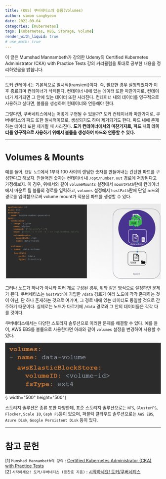 ```yaml
---
title: (K8S) 쿠버네티스의 볼륨(Volumes)
author: simon sanghyeon
date: 2022-09-04
categories: [Kubernetes]
tags: [Kubernetes, K8S, Storage, Volume]
render_with_liquid: true
# use_math: true
---
```

이 글은 Mumshad Mannambeth가 강의한 Udemy의 Certified Kubernetes Administrator (CKA) with Practice Tests 강의 커리큘럼을 토대로 공부한 내용을 정리하였음을 밝힙니다.

---
도커 컨테이너는 기본적으로 일시적(transient)이다. 즉, 필요한 경우 실행되었다가 이후 종료되며 컨테이너가 삭제된다. 컨테이너 내에 있는 데이터 또한 마찬가지로, 컨테이너가 제거되면 그 안에 있는 데이터 또한 사라진다. 컨테이너 내의 데이터를 영구적으로 사용하고 싶다면, 볼륨을 생성하여 컨테이너와 연동해야 한다.

그렇다면, 쿠버네티스에서는 어떻게 구현될 수 있을까? 도커 컨테이너와 마찬가지로, 쿠버네티스의 파드 또한 일시적이므로, 생성되기도 하며 제거되기도 한다.
파드 내에 존재하는 데이터 또한 제거될 때 사라진다. **도커 컨테이너에서와 마찬가지로, 파드 내의 데이터를 영구적으로 사용하기 위해서 볼륨을 생성하여 파드와 연동할 수 있다.**

---
# Volumes & Mounts

예를 들어, `단일 노드`에서 1부터 100 사이의 랜덤한 숫자를 만들어내는 간단한 파드를 구성한다고 해보자. 만들어진 숫자는 컨테이너 내 `/opt/number.out` 경로에 저장된다고 가정해보자. 이 경우, 위에서와 같이 `volumeMounts` 설정에서 `mountPath`란에 컨테이너에서 마운트 될 볼륨의 경로를 입력하고, `volumes` 설정에서 `hostPath`란에 단일 노드의 경로를 입력함으로써 volume mount가 적용된 파드를 생성할 수 있다.

![fig01](/assets/img/2022-09-04-Volumes/fig01.png)

그러나 노드가 하나가 아니라 여러 개로 구성된 경우, 위와 같은 방식으로 설정하면 문제가 된다. 쿠버네티스는 `hostPath`에 기입한 `/data` 경로가 여러 노드에 각각 존재하는 것이 아닌, 단 하나 존재하는 것으로 여기며, 그 경로 내에 있는 데이터도 동일할 것으로 간주하기 때문이다. 실제로는 노드가 다르기에 `/data` 경로와 그 안의 데이터들은 각각 다를 것이다.

쿠버네티스에서는 다양한 스토리지 솔루션으로 이러한 문제를 해결할 수 있다. 예를 들어, AWS EBS를 볼륨으로 사용한다면 아래와 같이 `volumes` 설정을 변경하여 사용할 수 있다.

![fig02](/assets/img/2022-09-04-Volumes/fig02.png){: width="500" height="500"}

스토리지 솔루션은 종류 또한 다양한데, 표준 스토리지 솔루션으로는 `NFS`, `GlusterFS`, `Flocker`, `Scale IO`, `Ceph FS`등이 있으며, 퍼블릭 클라우드 솔루션으로는 `AWS EBS`, `Azure Disk`, `Google Persistent Disk` 등이 있다.

---
# 참고 문헌

[1] `Mumshad Mannambeth의 강의` : [Certified Kubernetes Administrator (CKA) with Practice Tests](https://www.udemy.com/course/certified-kubernetes-administrator-with-practice-tests/)<br>
[2] `시작하세요! 도커/쿠버네티스 (용찬호 지음)` : [시작하세요! 도커/쿠버네티스](http://www.yes24.com/Product/Goods/84927385)<br>
